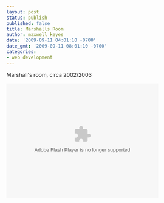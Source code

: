 ```yaml
---
layout: post
status: publish
published: false
title: Marshalls Room
author: maxwell keyes
date: '2009-09-11 04:01:10 -0700'
date_gmt: '2009-09-11 08:01:10 -0700'
categories:
- web development
---
```


Marshall's room, circa 2002/2003

<object classid="clsid:d27cdb6e-ae6d-11cf-96b8-444553540000" width="400" height="300" codebase="http://download.macromedia.com/pub/shockwave/cabs/flash/swflash.cab#version=6,0,40,0">
	<param name="src" value="http://redconfetti-assets.s3-us-west-2.amazonaws.com/swf/marshalls-room.swf" />
  <embed type="application/x-shockwave-flash" width="400" height="300" src="http://www.redconfetti.com/wp-content/uploads/2009/09/marshalls-room.swf" />
</object>
